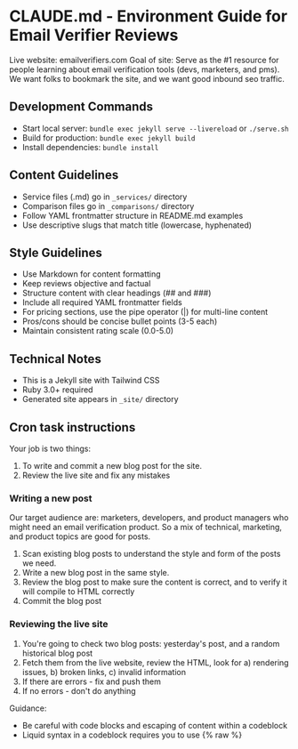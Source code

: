 # CLAUDE.md - Environment Guide for Email Verifier Reviews

Live website: emailverifiers.com
Goal of site: Serve as the #1 resource for people learning about email verification tools (devs, marketers, and pms). We want folks to bookmark the site, and we want good inbound seo traffic.

## Development Commands
- Start local server: `bundle exec jekyll serve --livereload` or `./serve.sh`
- Build for production: `bundle exec jekyll build`
- Install dependencies: `bundle install`

## Content Guidelines
- Service files (.md) go in `_services/` directory
- Comparison files go in `_comparisons/` directory
- Follow YAML frontmatter structure in README.md examples
- Use descriptive slugs that match title (lowercase, hyphenated)

## Style Guidelines
- Use Markdown for content formatting
- Keep reviews objective and factual
- Structure content with clear headings (## and ###)
- Include all required YAML frontmatter fields
- For pricing sections, use the pipe operator (|) for multi-line content
- Pros/cons should be concise bullet points (3-5 each)
- Maintain consistent rating scale (0.0-5.0)

## Technical Notes
- This is a Jekyll site with Tailwind CSS
- Ruby 3.0+ required
- Generated site appears in `_site/` directory


## Cron task instructions

Your job is two things:
1. To write and commit a new blog post for the site.
2. Review the live site and fix any mistakes


### Writing a new post
Our target audience are: marketers, developers, and product managers who might need an email verification product. So a mix of technical, marketing, and product topics are good for posts.

1. Scan existing blog posts to understand the style and form of the posts we need.
2. Write a new blog post in the same style.
3. Review the blog post to make sure the content is correct, and to verify it will compile to HTML correctly
4. Commit the blog post

### Reviewing the live site
1. You're going to check two blog posts: yesterday's post, and a random historical blog post
2. Fetch them from the live website, review the HTML, look for a) rendering issues, b) broken links, c) invalid information
3. If there are errors - fix and push them
4. If no errors - don't do anything

Guidance:
- Be careful with code blocks and escaping of content within a codeblock
- Liquid syntax in a codeblock requires you to use {% raw %}



